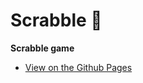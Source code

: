 # Scrabble 🤔


  **Scrabble game** 
  - [View on the Github Pages](https://dave100ice.github.io/Scrabble/) 

